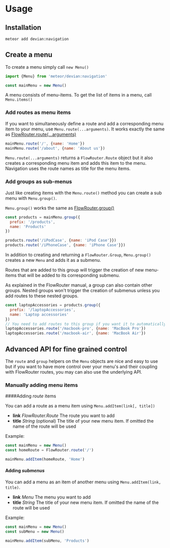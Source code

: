 # Usage

## Installation

```sh
meteor add devian:navigation
```

## Create a menu

To create a menu simply call `new Menu()`

```javascript
import {Menu} from 'meteor/devian:navigation'

const mainMenu = new Menu()
```

A menu consists of menu-items. To get the list of items in a menu, call `Menu.items()`

### Add routes as menu items

If you want to simultaneously define a route and add a corresponding menu item to your menu, use `Menu.route(...arguments)`. It works exactly the same as [FlowRouter.route(...arguments)](https://github.com/kadirahq/flow-router#routes-definition)

```javascript
mainMenu.route('/', {name: 'Home'})
mainMenu.route('/about', {name: 'About us'})
```

`Menu.route(...arguments)` returns a `FlowRouter.Route` object but it also creates a corresponding menu item and adds this item to the menu. Navigation uses the route names as title for the menu items.

### Add groups as sub-menus 

Just like creating items with the `Menu.route()` method you can create a sub menu with `Menu.group()`.

`Menu.group()` works the same as [FlowRouter.group()](https://github.com/kadirahq/flow-router#group-routes)

```javascript
const products = mainMenu.group({
  prefix: '/products',
  name: 'Products'
})

products.route('/iPodCase', {name: 'iPod Case'}})
products.route('/iPhoneCase', {name: 'iPhone Case'}})
```

In addition to creating and returning a `FlowRouter.Group`, `Menu.group()` creates a new `Menu` and adds it as a submenu.

Routes that are added to this group will trigger the creation of new menu-items that will be added to its corresponding submenu.

As explained in the FlowRouter manual, a group can also contain other groups. Nested groups won't trigger the creation of submenus unless you add routes to these nested groups.

```javascript
const laptopAccessories = products.group({
  prefix: '/laptopAccessories',
  name: 'Laptop accessories'
})
// You need to add routes to this group if you want it to automatically appear in the menu
laptopAccessories.route('/macbook-pro', {name: 'MacBook Pro'})
laptopAccessories.route('/macbook-air', {name: 'MacBook Air'})
```

## Advanced API for fine grained control

The `route` and `group` helpers on the `Menu` objects are nice and easy to use but if you want to have more control over your menu's and their coupling with FlowRouter routes, you may can also use the underlying API.

### Manually adding menu items

####Adding *route* items

You can add a route as a menu item using `Menu.addItem(link[, title])`

-   **link** *FlowRouter.Route* The route you want to add
-   **title** *String* (optional) The title of your new menu item. If omitted the name of the route will be used

Example:

```javascript
const mainMenu = new Menu()
const homeRoute = FlowRouter.route('/')

mainMenu.addItem(homeRoute, 'Home')
```

#### Adding *submenus*

You can add a menu as an item of another menu using `Menu.addItem(link, title)`.

-   **link** *Menu* The menu you want to add
-   **title** *String* The title of your new menu item. If omitted the name of the route will be used

Example:

```javascript
const mainMenu = new Menu()
const subMenu = new Menu()

mainMenu.addItem(subMenu, 'Products')
```